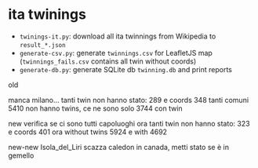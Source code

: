 # ita twinings

- `twinings-it.py`:  download all ita twinnings from Wikipedia to `result_*.json`
- `generate-csv.py`: generate `twinnings.csv` for LeafletJS map (`twinnings_fails.csv` contains all twin without coords)
- `generate-db.py`: generate SQLite db `twinning.db` and print reports


old

manca milano...
tanti twin non hanno stato: 289 e coords 348
tanti comuni 5410 non hanno twins, ce ne sono solo 3744 con twin 


new
verifica se ci sono tutti capoluoghi
ora tanti twin non hanno stato: 323 e coords 401
ora without twins 5924 e with 4692


new-new
Isola_del_Liri scazza caledon in canada, metti stato se è in gemello
